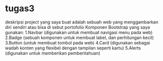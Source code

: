 # tugas3
deskripsi project yang saya buat adalah sebuah web yang menggambarkan diri sendiri atau bisa di sebut portofolio
Komponen Bootstrap yang saya gunakan:
1.Navbar  (digunakan untuk membuat navigasi menu pada web)
2.Badge   (sebuah komponen untuk membuat label, dan perhitungan kecil)
3.Button  (untuk membuat tombol pada web)
4.Card    (digunakan sebagai wadah konten yang flexibel dengan tampilan seperti kartu)
5.Alerts  (digunakan untuk memberikan pemberitahuan)

